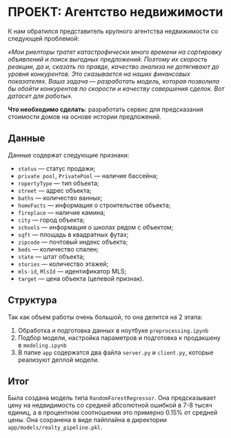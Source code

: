 # ПРОЕКТ: Агентство недвижимости

К нам обратился представитель крупного агентства недвижимости со следующей проблемой:

*«Мои риелторы тратят катастрофически много времени на сортировку объявлений и поиск выгодных предложений. Поэтому их скорость реакции, да и, сказать по правде, качество анализа не дотягивают до уровня конкурентов. Это сказывается на наших финансовых показателях. Ваша задача — разработать модель, которая позволила бы обойти конкурентов по скорости и качеству совершения сделок. Вот датасет для работы».*

**Что необходимо сделать**: разработать сервис для предсказания стоимости домов на основе истории предложений.

## Данные
Данные содержат следующие признаки:

- `status` — статус продажи;
- `private pool`, `PrivatePool` — наличие бассейна;
- `ropertyType` — тип объекта;
- `street` — адрес объекта;
- `baths` — количество ванных;
- `homeFacts` — информация о строительстве объекта;
- `fireplace` — наличие камина;
- `city` — город объекта;
- `schools` — информация о школах рядом с объектом;
- `sqft` — площадь в квадратных футах;
- `zipcode` — почтовый индекс объекта;
- `beds` — количество спален;
- `state` — штат объекта;
- `stories` — количество этажей;
- `mls-id`, `MlsId` — идентификатор MLS;
- `target` — цена объекта (целевой признак).


## Структура 
Так как объем работы очень большой, то она делится на 2 этапа:

1. Обработка и подготовка данных в ноутбуке `preprocessing.ipynb`
2. Подбор модели, настройка параметров и подготовка к продакшену в `modeling.ipynb`
3. В папке `app` содержатся два файла `server.py` и `client.py`, которые реализуют деплой модели.


## Итог
Была создана модель типа `RandomForestRegressor`. Она предсказывает цену на недвидимость со средней абсолютной ошибкой в 7-8 тысяч единиц, а в процентном соотношении это примерно 0.15% от средней цены. Она сохранена в виде пайплайна в директории `app/models/realty_pipeline.pkl`.